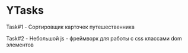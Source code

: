 # YTasks

Task#1 - Сортировщик карточек путешественника

Task#2 - Небольшой js - фреймворк для работы с css классами dom элементов


